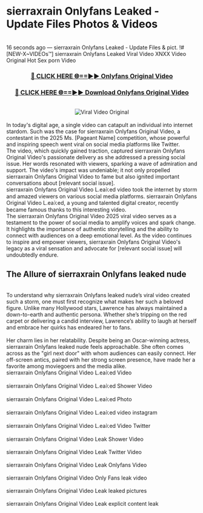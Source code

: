 # sierraxrain Onlyfans Leaked - Update Files Photos & Videos 
<br>
16 seconds ago — sierraxrain Onlyfans Leaked - Update Files & pict. !#[NEW-X~VIDEOs™] sierraxrain Onlyfans Leaked Viral Video XNXX Video Original Hot Sex porn Video
<br>
<div align="center">
<h3><a href="http://freeplayer.one?title=sierraxrain&ref=25OR" rel="nofollow">🔴 CLICK HERE 🌐==►► Onlyfans Original Video</a></h3>
<h3><a href="http://freeplayer.one?title=sierraxrain&ref=25OR" rel="nofollow">🔴 CLICK HERE 🌐==►► Download Onlyfans Original Video</a></h3>
<br>
<a href="http://freeplayer.one?title=sierraxrain&ref=25OR" rel="nofollow" data-target="animated-image.originalLink"><img src="https://i.ibb.co.com/xMMVF88/686577567.gif" alt="Viral Video Original" style="max-width: 100%; display: inline-block;" data-target="animated-image.originalImage"></a>
</div>
<br>
In today's digital age, a single video can catapult an individual into internet stardom. Such was the case for sierraxrain Onlyfans Original Video, a contestant in the 2025 Ms. [Pageant Name] competition, whose powerful and inspiring speech went viral on social media platforms like Twitter.
<br>
The video, which quickly gained traction, captured sierraxrain Onlyfans Original Video's passionate delivery as she addressed a pressing social issue. Her words resonated with viewers, sparking a wave of admiration and support. The video's impact was undeniable; it not only propelled sierraxrain Onlyfans Original Video to fame but also ignited important conversations about [relevant social issue].
<br>
sierraxrain Onlyfans Original Video L.ea𝚔ed video took the internet by storm and amazed viewers on various social media platforms. sierraxrain Onlyfans Original Video L.ea𝚔ed, a young and talented digital creator, recently became famous thanks to this interesting video.
<br>
The sierraxrain Onlyfans Original Video 2025 viral video serves as a testament to the power of social media to amplify voices and spark change. It highlights the importance of authentic storytelling and the ability to connect with audiences on a deep emotional level. As the video continues to inspire and empower viewers, sierraxrain Onlyfans Original Video's legacy as a viral sensation and advocate for [relevant social issue] will undoubtedly endure.
<br>
<h2>The Allure of sierraxrain Onlyfans leaked nude</h2>
<br>
To understand why sierraxrain Onlyfans leaked nude’s viral video created such a storm, one must first recognize what makes her such a beloved figure. Unlike many Hollywood stars, Lawrence has always maintained a down-to-earth and authentic persona. Whether she’s tripping on the red carpet or delivering a candid interview, Lawrence’s ability to laugh at herself and embrace her quirks has endeared her to fans.
<br><br>
Her charm lies in her relatability. Despite being an Oscar-winning actress, sierraxrain Onlyfans leaked nude feels approachable. She often comes across as the "girl next door" with whom audiences can easily connect. Her off-screen antics, paired with her strong screen presence, have made her a favorite among moviegoers and the media alike.
<br>
sierraxrain Onlyfans Original Video L.ea𝚔ed Video
<br><br>
sierraxrain Onlyfans Original Video L.ea𝚔ed Shower Video
<br><br>
sierraxrain Onlyfans Original Video L.ea𝚔ed Photo
<br><br>
sierraxrain Onlyfans Original Video L.ea𝚔ed video instagram
<br><br>
sierraxrain Onlyfans Original Video L.ea𝚔ed Video Twitter
<br><br>
sierraxrain Onlyfans Original Video Leak Shower Video
<br><br>
sierraxrain Onlyfans Original Video Leak Twitter Video
<br><br>
sierraxrain Onlyfans Original Video Leak Onlyfans Video
<br><br>
sierraxrain Onlyfans Original Video Only Fans leak video
<br><br>
sierraxrain Onlyfans Original Video Leak leaked pictures
<br><br>
sierraxrain Onlyfans Original Video Leak explicit content leak